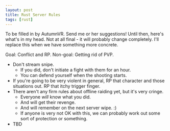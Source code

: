 ```yaml
---
layout: post
title: Rust Server Rules
tags: [rust]
---
```


To be filled in by AutumnVR. Send me or her suggestions! Until then, here's what's in my head. Not at all final - it will probably change completely. I'll replace this when we have something more concrete.

Goal: Conflict and RP.
Non-goal: Getting rid of PVP.

- Don't stream snipe.
  - If you did, don't initiate a fight with them for an hour.
  - You can defend yourself when the shooting starts.
- If you're going to be very violent in general, RP that character and those situations out. RP that itchy trigger finger.
- There aren't any firm rules about offline raiding yet, but it's very cringe.
  - Everyone *will* know what you did.
  - And will get their revenge.
  - And will remember on the next server wipe. :)
  - If anyone is very not OK with this, we can probably work out some sort of protection or something.
- TBD